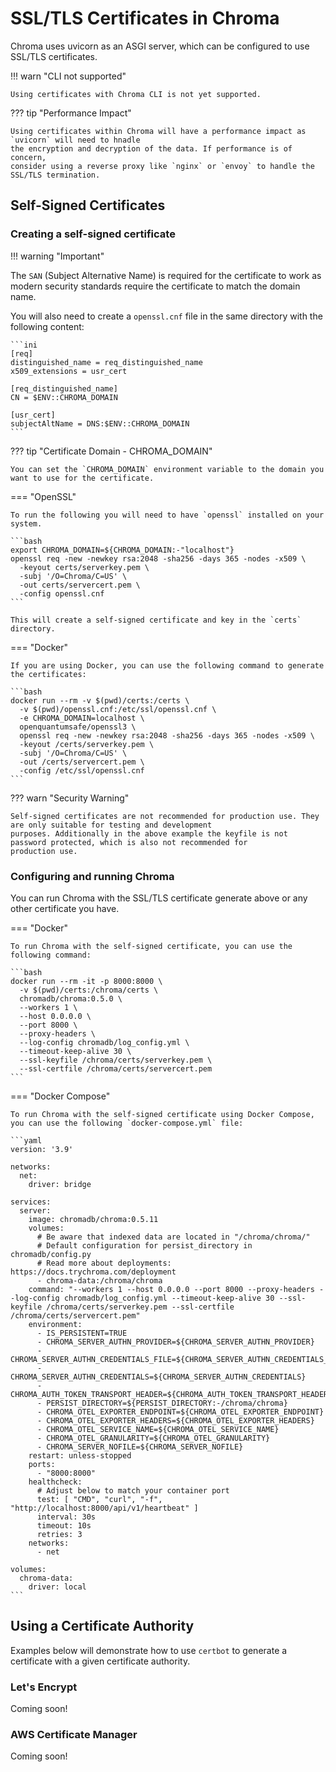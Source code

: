 # SSL/TLS Certificates in Chroma

Chroma uses uvicorn as an ASGI server, which can be configured to use SSL/TLS certificates.

!!! warn "CLI not supported"

    Using certificates with Chroma CLI is not yet supported.

??? tip "Performance Impact"

    Using certificates within Chroma will have a performance impact as `uvicorn` will need to hnadle 
    the encryption and decryption of the data. If performance is of concern, 
    consider using a reverse proxy like `nginx` or `envoy` to handle the SSL/TLS termination.

## Self-Signed Certificates

### Creating a self-signed certificate

!!! warning "Important"

   The `SAN` (Subject Alternative Name) is required for the certificate to work as modern security standards require
   the certificate to match the domain name.

You will also need to create a `openssl.cnf` file in the same directory with the following content:

    ```ini
    [req]
    distinguished_name = req_distinguished_name
    x509_extensions = usr_cert
    
    [req_distinguished_name]
    CN = $ENV::CHROMA_DOMAIN
    
    [usr_cert]
    subjectAltName = DNS:$ENV::CHROMA_DOMAIN
    ```

??? tip "Certificate Domain - CHROMA_DOMAIN"

    You can set the `CHROMA_DOMAIN` environment variable to the domain you want to use for the certificate. 

=== "OpenSSL"

    To run the following you will need to have `openssl` installed on your system.
    
    ```bash
    export CHROMA_DOMAIN=${CHROMA_DOMAIN:-"localhost"}
    openssl req -new -newkey rsa:2048 -sha256 -days 365 -nodes -x509 \
      -keyout certs/serverkey.pem \
      -subj '/O=Chroma/C=US' \
      -out certs/servercert.pem \
      -config openssl.cnf
    ```

    This will create a self-signed certificate and key in the `certs` directory.

=== "Docker"

    If you are using Docker, you can use the following command to generate the certificates:
    
    ```bash
    docker run --rm -v $(pwd)/certs:/certs \
      -v $(pwd)/openssl.cnf:/etc/ssl/openssl.cnf \
      -e CHROMA_DOMAIN=localhost \
      openquantumsafe/openssl3 \
      openssl req -new -newkey rsa:2048 -sha256 -days 365 -nodes -x509 \
      -keyout /certs/serverkey.pem \
      -subj '/O=Chroma/C=US' \
      -out /certs/servercert.pem \
      -config /etc/ssl/openssl.cnf
    ```

??? warn "Security Warning"

    Self-signed certificates are not recommended for production use. They are only suitable for testing and development
    purposes. Additionally in the above example the keyfile is not password protected, which is also not recommended for
    production use.

### Configuring and running Chroma

You can run Chroma with the SSL/TLS certificate generate above or any other certificate you have.

=== "Docker"

    To run Chroma with the self-signed certificate, you can use the following command:

    ```bash
    docker run --rm -it -p 8000:8000 \
      -v $(pwd)/certs:/chroma/certs \
      chromadb/chroma:0.5.0 \
      --workers 1 \
      --host 0.0.0.0 \
      --port 8000 \
      --proxy-headers \
      --log-config chromadb/log_config.yml \
      --timeout-keep-alive 30 \
      --ssl-keyfile /chroma/certs/serverkey.pem \
      --ssl-certfile /chroma/certs/servercert.pem
    ```

=== "Docker Compose"

    To run Chroma with the self-signed certificate using Docker Compose, you can use the following `docker-compose.yml` file:

    ```yaml
    version: '3.9'
    
    networks:
      net:
        driver: bridge
    
    services:
      server:
        image: chromadb/chroma:0.5.11
        volumes:
          # Be aware that indexed data are located in "/chroma/chroma/"
          # Default configuration for persist_directory in chromadb/config.py
          # Read more about deployments: https://docs.trychroma.com/deployment
          - chroma-data:/chroma/chroma
        command: "--workers 1 --host 0.0.0.0 --port 8000 --proxy-headers --log-config chromadb/log_config.yml --timeout-keep-alive 30 --ssl-keyfile /chroma/certs/serverkey.pem --ssl-certfile /chroma/certs/servercert.pem"
        environment:
          - IS_PERSISTENT=TRUE
          - CHROMA_SERVER_AUTHN_PROVIDER=${CHROMA_SERVER_AUTHN_PROVIDER}
          - CHROMA_SERVER_AUTHN_CREDENTIALS_FILE=${CHROMA_SERVER_AUTHN_CREDENTIALS_FILE}
          - CHROMA_SERVER_AUTHN_CREDENTIALS=${CHROMA_SERVER_AUTHN_CREDENTIALS}
          - CHROMA_AUTH_TOKEN_TRANSPORT_HEADER=${CHROMA_AUTH_TOKEN_TRANSPORT_HEADER}
          - PERSIST_DIRECTORY=${PERSIST_DIRECTORY:-/chroma/chroma}
          - CHROMA_OTEL_EXPORTER_ENDPOINT=${CHROMA_OTEL_EXPORTER_ENDPOINT}
          - CHROMA_OTEL_EXPORTER_HEADERS=${CHROMA_OTEL_EXPORTER_HEADERS}
          - CHROMA_OTEL_SERVICE_NAME=${CHROMA_OTEL_SERVICE_NAME}
          - CHROMA_OTEL_GRANULARITY=${CHROMA_OTEL_GRANULARITY}
          - CHROMA_SERVER_NOFILE=${CHROMA_SERVER_NOFILE}
        restart: unless-stopped
        ports:
          - "8000:8000"
        healthcheck:
          # Adjust below to match your container port
          test: [ "CMD", "curl", "-f", "http://localhost:8000/api/v1/heartbeat" ]
          interval: 30s
          timeout: 10s
          retries: 3
        networks:
          - net
    
    volumes:
      chroma-data:
        driver: local
    ```

## Using a Certificate Authority

Examples below will demonstrate how to use `certbot` to generate a certificate with a given certificate authority.

### Let's Encrypt

Coming soon!

### AWS Certificate Manager

Coming soon!